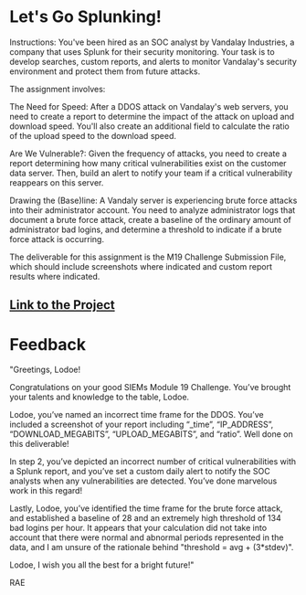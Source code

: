 # Let's Go Splunking!
Instructions: 
You've been hired as an SOC analyst by Vandalay Industries, a company that uses Splunk for their security monitoring. Your task is to develop searches, custom reports, and alerts to monitor Vandalay's security environment and protect them from future attacks.

The assignment involves:

The Need for Speed: After a DDOS attack on Vandalay's web servers, you need to create a report to determine the impact of the attack on upload and download speed. You'll also create an additional field to calculate the ratio of the upload speed to the download speed.

Are We Vulnerable?: Given the frequency of attacks, you need to create a report determining how many critical vulnerabilities exist on the customer data server. Then, build an alert to notify your team if a critical vulnerability reappears on this server.

Drawing the (Base)line: A Vandaly server is experiencing brute force attacks into their administrator account. You need to analyze administrator logs that document a brute force attack, create a baseline of the ordinary amount of administrator bad logins, and determine a threshold to indicate if a brute force attack is occurring.

The deliverable for this assignment is the M19 Challenge Submission File, which should include screenshots where indicated and custom report results where indicated.

## [Link to the Project](https://docs.google.com/document/d/1ca7U2PbSFEejlK7Ami_cQEhLCHjt7BEcB0p-_8EfieA/edit)
# Feedback 
"Greetings, Lodoe!

Congratulations on your good SIEMs Module 19 Challenge. You’ve brought your talents and knowledge to the table, Lodoe.

Lodoe, you’ve named an incorrect time frame for the DDOS. You’ve included a screenshot of your report including “_time”, “IP_ADDRESS”, “DOWNLOAD_MEGABITS”, “UPLOAD_MEGABITS”, and “ratio”. Well done on this deliverable!

In step 2, you’ve depicted an incorrect number of critical vulnerabilities with a Splunk report, and you’ve set a custom daily alert to notify the SOC analysts when any vulnerabilities are detected. You’ve done marvelous work in this regard!

Lastly, Lodoe, you’ve identified the time frame for the brute force attack, and established a baseline of 28 and an extremely high threshold of 134 bad logins per hour. It appears that your calculation did not take into account that there were normal and abnormal periods represented in the data, and I am unsure of the rationale behind "threshold = avg + (3*stdev)".

Lodoe, I wish you all the best for a bright future!"


RAE
